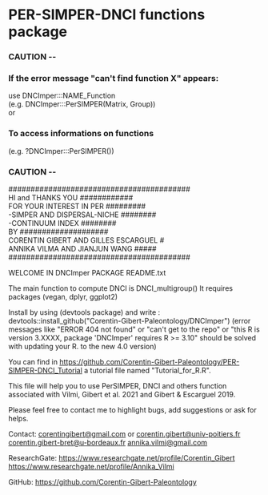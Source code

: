 # PER-SIMPER-DNCI functions package

### CAUTION --<br/>
### If the error message "can't find function X" appears:<br/>
use DNCImper:::NAME_Function<br/> 
(e.g. DNCImper:::PerSIMPER(Matrix, Group))<br/> 
or<br/>
### To access informations on functions 
(e.g. ?DNCImper:::PerSIMPER())

### CAUTION --<br/> 

#########################################<br/>
HI and THANKS YOU ############<br/>
FOR YOUR INTEREST IN PER #########<br/>
-SIMPER AND DISPERSAL-NICHE ########<br/>
-CONTINUUM INDEX       ########<br/>
BY ####################<br/>
CORENTIN GIBERT AND GILLES ESCARGUEL #<br/>
ANNIKA VILMA AND JIANJUN WANG #####<br/>
#########################################<br/>

WELCOME IN DNCImper PACKAGE README.txt

The main function to compute DNCI is DNCI_multigroup()
It requires packages (vegan, dplyr, ggplot2)

Install by using (devtools package) and write : devtools::install_github("Corentin-Gibert-Paleontology/DNCImper")
(error messages like "ERROR 404 not found" or "can't get to the repo" or "this R is version 3.XXXX, package 'DNCImper' requires R >= 3.10" should be solved with updating your R. to the new 4.0 version)

You can find in https://github.com/Corentin-Gibert-Paleontology/PER-SIMPER-DNCI_Tutorial
a tutorial file named "Tutorial_for_R.R".

This file will help you to use PerSIMPER, 
DNCI and others function associated with
Vilmi, Gibert et al. 2021 and Gibert & Escarguel 
2019. 

Please feel free to contact me to highlight
bugs, add suggestions or ask for helps.

Contact: 
corentingibert@gmail.com 
or
corentin.gibert@univ-poitiers.fr 
corentin.gibert-bret@u-bordeaux.fr
annika.vilmi@gmail.com

ResearchGate:
https://www.researchgate.net/profile/Corentin_Gibert
https://www.researchgate.net/profile/Annika_Vilmi

GitHub: 
https://github.com/Corentin-Gibert-Paleontology


